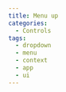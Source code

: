 ```yaml
---
title: Menu up
categories:
  - Controls
tags:
  - dropdown
  - menu
  - context
  - app
  - ui
---
```

